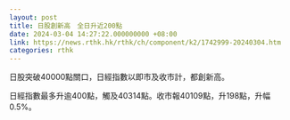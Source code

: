```yaml
---
layout: post
title: 日股創新高　全日升近200點
date: 2024-03-04 14:27:22.000000000 +08:00
link: https://news.rthk.hk/rthk/ch/component/k2/1742999-20240304.htm
categories: rthk
---
```


日股突破40000點關口，日經指數以即市及收市計，都創新高。

日經指數最多升逾400點，觸及40314點。收市報40109點，升198點，升幅0.5%。
